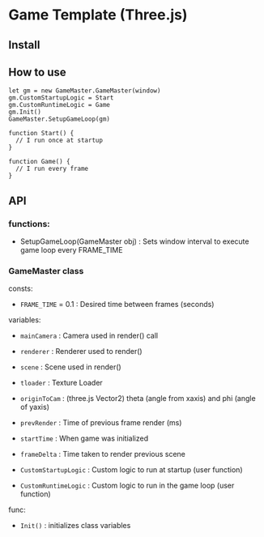# Game Template (Three.js)
## Install
## How to use
```
let gm = new GameMaster.GameMaster(window)
gm.CustomStartupLogic = Start
gm.CustomRuntimeLogic = Game
gm.Init()
GameMaster.SetupGameLoop(gm)

function Start() {
  // I run once at startup
}

function Game() {
  // I run every frame
}
```

## API 
### functions:
 - SetupGameLoop(GameMaster obj) : Sets window interval to execute game loop every FRAME_TIME

### GameMaster class
consts:
 - ```FRAME_TIME``` = 0.1 : Desired time between frames (seconds)

variables:
 - ```mainCamera``` : Camera used in render() call
 - ```renderer``` : Renderer used to render() 
 - ```scene``` : Scene used in render() 
 - ```tloader``` : Texture Loader
 - ```originToCam``` : (three.js Vector2) theta (angle from xaxis) and phi (angle of yaxis)
 - ```prevRender``` : Time of previous frame render (ms)
 - ```startTime``` : When game was initialized
 - ```frameDelta``` : Time taken to render previous scene

 - ```CustomStartupLogic``` : Custom logic to run at startup (user function)
 - ```CustomRuntimeLogic``` : Custom logic to run in the game loop (user function)

func:
 - ```Init()``` : initializes class variables
